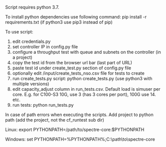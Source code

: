 Script requires python 3.7.

To install python dependencies use following command:
pip install -r requirements.txt
(if python3 use pip3 instead of pip)

To use script:
1. edit credentials.py
2. set controller IP in config.py file
3. configure a throughput test with queue and subnets on the controller (in a project)
4. copy the test id from the browser url bar (last part of URL)
5. paste test id under create_test.py section of config.py file
6. optionally edit /input/create_tests_nso.csv file for tests to create
7. run create_tests.py script: python create_tests.py (use python3 with multiple versions)
8. edit capacity_adjust column in run_tests.csv. Default load is simuser per core.
   E.g. for C100-S3 10G, use 3 (has 3 cores per port), 100G use 14. etc.
9. run tests: python run_tests.py

In case of path errors when executing the scripts.
Add project to python path (add the project, not the cf_runtest sub dir)

Linux: 
export PYTHONPATH=/path/to/spectre-core:$PYTHONPATH

Windows: 
set PYTHONPATH=%PYTHONPATH%;C:\path\to\spectre-core